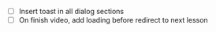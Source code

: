 - [ ] Insert toast in all dialog sections
- [ ] On finish video, add loading before redirect to next lesson
